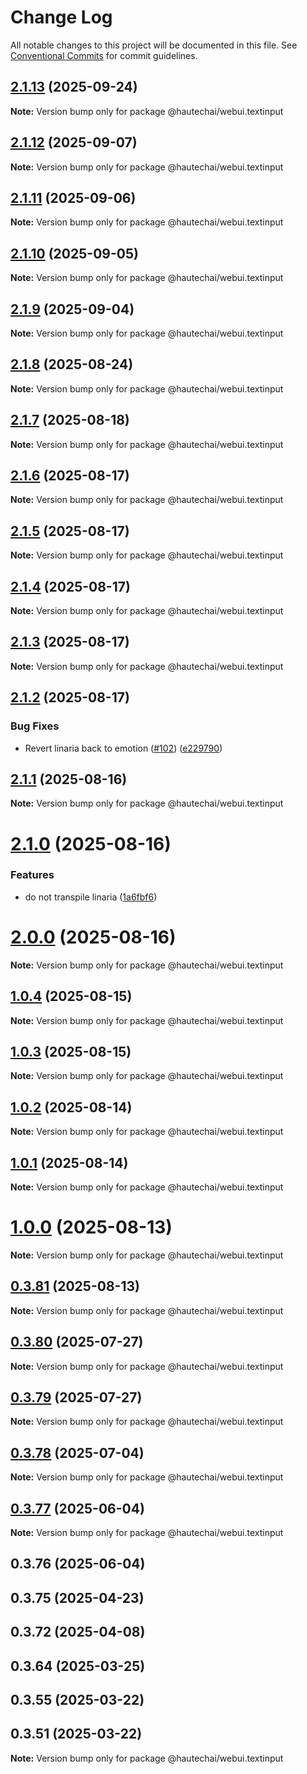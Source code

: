 # Change Log

All notable changes to this project will be documented in this file.
See [Conventional Commits](https://conventionalcommits.org) for commit guidelines.

## [2.1.13](https://github.com/HautechAI/webui/compare/@hautechai/webui.textinput@2.1.12...@hautechai/webui.textinput@2.1.13) (2025-09-24)

**Note:** Version bump only for package @hautechai/webui.textinput

## [2.1.12](https://github.com/HautechAI/webui/compare/@hautechai/webui.textinput@2.1.11...@hautechai/webui.textinput@2.1.12) (2025-09-07)

**Note:** Version bump only for package @hautechai/webui.textinput

## [2.1.11](https://github.com/HautechAI/webui/compare/@hautechai/webui.textinput@2.1.10...@hautechai/webui.textinput@2.1.11) (2025-09-06)

**Note:** Version bump only for package @hautechai/webui.textinput

## [2.1.10](https://github.com/HautechAI/webui/compare/@hautechai/webui.textinput@2.1.9...@hautechai/webui.textinput@2.1.10) (2025-09-05)

**Note:** Version bump only for package @hautechai/webui.textinput

## [2.1.9](https://github.com/HautechAI/webui/compare/@hautechai/webui.textinput@2.1.8...@hautechai/webui.textinput@2.1.9) (2025-09-04)

**Note:** Version bump only for package @hautechai/webui.textinput

## [2.1.8](https://github.com/HautechAI/webui/compare/@hautechai/webui.textinput@2.1.7...@hautechai/webui.textinput@2.1.8) (2025-08-24)

**Note:** Version bump only for package @hautechai/webui.textinput

## [2.1.7](https://github.com/HautechAI/webui/compare/@hautechai/webui.textinput@2.1.6...@hautechai/webui.textinput@2.1.7) (2025-08-18)

**Note:** Version bump only for package @hautechai/webui.textinput

## [2.1.6](https://github.com/HautechAI/webui/compare/@hautechai/webui.textinput@2.1.5...@hautechai/webui.textinput@2.1.6) (2025-08-17)

**Note:** Version bump only for package @hautechai/webui.textinput

## [2.1.5](https://github.com/HautechAI/webui/compare/@hautechai/webui.textinput@2.1.4...@hautechai/webui.textinput@2.1.5) (2025-08-17)

**Note:** Version bump only for package @hautechai/webui.textinput

## [2.1.4](https://github.com/HautechAI/webui/compare/@hautechai/webui.textinput@2.1.3...@hautechai/webui.textinput@2.1.4) (2025-08-17)

**Note:** Version bump only for package @hautechai/webui.textinput

## [2.1.3](https://github.com/HautechAI/webui/compare/@hautechai/webui.textinput@2.1.2...@hautechai/webui.textinput@2.1.3) (2025-08-17)

**Note:** Version bump only for package @hautechai/webui.textinput

## [2.1.2](https://github.com/HautechAI/webui/compare/@hautechai/webui.textinput@2.1.1...@hautechai/webui.textinput@2.1.2) (2025-08-17)

### Bug Fixes

- Revert linaria back to emotion ([#102](https://github.com/HautechAI/webui/issues/102)) ([e229790](https://github.com/HautechAI/webui/commit/e229790dae8eba4b3037bbe41365e5a73ab7f6dc))

## [2.1.1](https://github.com/HautechAI/webui/compare/@hautechai/webui.textinput@2.1.0...@hautechai/webui.textinput@2.1.1) (2025-08-16)

**Note:** Version bump only for package @hautechai/webui.textinput

# [2.1.0](https://github.com/HautechAI/webui/compare/@hautechai/webui.textinput@1.0.4...@hautechai/webui.textinput@2.1.0) (2025-08-16)

### Features

- do not transpile linaria ([1a6fbf6](https://github.com/HautechAI/webui/commit/1a6fbf6353a0e5028040006b5045170cf83f1ba0))

# [2.0.0](https://github.com/HautechAI/webui/compare/@hautechai/webui.textinput@1.0.4...@hautechai/webui.textinput@2.0.0) (2025-08-16)

**Note:** Version bump only for package @hautechai/webui.textinput

## [1.0.4](https://github.com/HautechAI/webui/compare/@hautechai/webui.textinput@1.0.3...@hautechai/webui.textinput@1.0.4) (2025-08-15)

**Note:** Version bump only for package @hautechai/webui.textinput

## [1.0.3](https://github.com/HautechAI/webui/compare/@hautechai/webui.textinput@1.0.2...@hautechai/webui.textinput@1.0.3) (2025-08-15)

**Note:** Version bump only for package @hautechai/webui.textinput

## [1.0.2](https://github.com/HautechAI/webui/compare/@hautechai/webui.textinput@1.0.1...@hautechai/webui.textinput@1.0.2) (2025-08-14)

**Note:** Version bump only for package @hautechai/webui.textinput

## [1.0.1](https://github.com/HautechAI/webui/compare/@hautechai/webui.textinput@1.0.0...@hautechai/webui.textinput@1.0.1) (2025-08-14)

**Note:** Version bump only for package @hautechai/webui.textinput

# [1.0.0](https://github.com/HautechAI/webui/compare/@hautechai/webui.textinput@0.3.81...@hautechai/webui.textinput@1.0.0) (2025-08-13)

**Note:** Version bump only for package @hautechai/webui.textinput

## [0.3.81](https://github.com/HautechAI/webui/compare/@hautechai/webui.textinput@0.3.80...@hautechai/webui.textinput@0.3.81) (2025-08-13)

**Note:** Version bump only for package @hautechai/webui.textinput

## [0.3.80](https://github.com/HautechAI/webui/compare/@hautechai/webui.textinput@0.3.79...@hautechai/webui.textinput@0.3.80) (2025-07-27)

**Note:** Version bump only for package @hautechai/webui.textinput

## [0.3.79](https://github.com/HautechAI/webui/compare/@hautechai/webui.textinput@0.3.78...@hautechai/webui.textinput@0.3.79) (2025-07-27)

**Note:** Version bump only for package @hautechai/webui.textinput

## [0.3.78](https://github.com/HautechAI/webui/compare/@hautechai/webui.textinput@0.3.77...@hautechai/webui.textinput@0.3.78) (2025-07-04)

**Note:** Version bump only for package @hautechai/webui.textinput

## [0.3.77](https://github.com/HautechAI/webui/compare/@hautechai/webui.textinput@0.3.76...@hautechai/webui.textinput@0.3.77) (2025-06-04)

**Note:** Version bump only for package @hautechai/webui.textinput

## 0.3.76 (2025-06-04)

## 0.3.75 (2025-04-23)

## 0.3.72 (2025-04-08)

## 0.3.64 (2025-03-25)

## 0.3.55 (2025-03-22)

## 0.3.51 (2025-03-22)

**Note:** Version bump only for package @hautechai/webui.textinput
